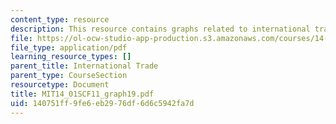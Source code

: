 ```yaml
---
content_type: resource
description: This resource contains graphs related to international trade.
file: https://ol-ocw-studio-app-production.s3.amazonaws.com/courses/14-01sc-principles-of-microeconomics-fall-2011/140751ff9fe6eb2976df6d6c5942fa7d_MIT14_01SCF11_graph19.pdf
file_type: application/pdf
learning_resource_types: []
parent_title: International Trade
parent_type: CourseSection
resourcetype: Document
title: MIT14_01SCF11_graph19.pdf
uid: 140751ff-9fe6-eb29-76df-6d6c5942fa7d
---
```

